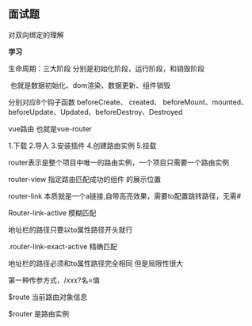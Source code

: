 ## 面试题

对双向绑定的理解













**学习**

生命周期：三大阶段 分别是初始化阶段，运行阶段，和销毁阶段

​	也就是数据初始化、dom渲染、数据更新、组件销毁

分别对应8个钩子函数 beforeCreate、 created、 beforeMount、mounted、beforeUpdate、Updated、beforeDestroy、Destroyed





vue路由 也就是vue-router 

1.下载  2.导入 3.安装插件 4.创建路由实例 5.挂载

router表示是整个项目中唯一的路由实例，一个项目只需要一个路由实例



router-view 指定路由匹配成功的组件 的展示位置

router-link 本质就是一个a链接,自带高亮效果，需要to配置跳转路径，无需#



Router-link-active 模糊匹配

地址栏的路径只要以to属性路径开头就行

.router-link-exact-active 精确匹配

地址栏的路径必须和to属性路径完全相同  但是局限性很大



第一种传参方式，/xxx?名=值



$route 当前路由对象信息

$router 是路由实例

